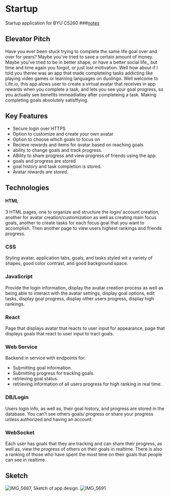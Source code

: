 # Startup
Startup application for BYU CS260
###[notes](https://github.com/jaredjaimes/startup/blob/main/notes.md)

## Elevator Pitch
Have you ever been stuck trying to complete the same life goal over and over for years? Maybe you've tried to save a certain amount of money. Maybe you've tried to be in better shape, or have a better social life,, but time and time again you forgot, or just lost motivation. Well how about if I told you theree was an app that made completeing tasks addicting like playing video games or learning languages on duolingo. Well welcome to Life.io, this app alows user to create a virtual avatar that receives in app rewards when you complete a task, and lets you see your goal progress, so you actually see benefits immeadiatley after completeing a task. Making completing goals absolutely satisffying. 


## Key Features
- Secure login over HTTPS
- Option to customize and create your own avatar
- Option to choose which goals to focus on
- Recieve rewards and items for avatar based on reaching goals
- ability to change goals and track progress.
- ABility to share progress and view progress of friends using the app.
- goals and progress are stored
- goal history and task completion is stored.
- Avatar rewards are stored.


## Technologies
#### HTML
3 HTML pages, one to organize and structure the login/ account creation, another for avatar creation/customization as well as creating main focus goals, another to create tasks for each focus goal that you want to accomplish. Then another page to view users highest rankings and friends progress. 

### CSS
Styling avatar, application tabs, goals, and tasks styled wit a variety of shapes, good color contrast, and good background space. 

### JavaScript
Provide the login information, display the avatar creation process as well as being able to interact with the avatar settings, display goal options, edit tasks, display goal progress, display other users progress, display high rankings.

### React
Page that displays avatar that reacts to user input for appearance, page that displays goals that react to user input to tract goals. 

### Web Service
Backend in service with endpoints for:
- Submitting goal information.
- Submitting progress for tracking goals.
- retrieving goal status.
- retrieving information of all users progress for high ranking in real time.

### DB/Login
Users login info, as well as, their goal history, and progress are stored in the database. You can't see others goals/ progress or share your progress unless authorized and having an account.

### WebSocket
Each user has goals that they are tracking and can share their progress, as well as, view the progress of others on their goals in realtime. There is also a ranking of those who have spent the most time on their goals that people can see in realtime.

## Sketch
![IMG_5687, Sketch of app design.](https://github.com/user-attachments/assets/401e004e-a216-4d06-af00-a9df5fd98df9)
![IMG_5691](https://github.com/user-attachments/assets/2b884d9c-1ca2-46b9-be01-523c034e38dc)
